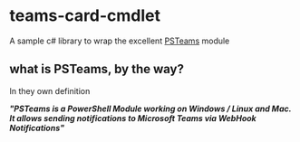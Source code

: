 # teams-card-cmdlet

A sample c# library to wrap the excellent [PSTeams](https://github.com/EvotecIT/PSTeams) module

## what is PSTeams, by the way?

In they own definition

***"PSTeams is a PowerShell Module working on Windows / Linux and Mac. It allows sending notifications to Microsoft Teams via WebHook Notifications"***
